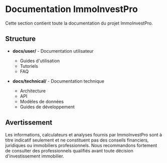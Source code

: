 # Documentation ImmoInvestPro

Cette section contient toute la documentation du projet ImmoInvestPro.

## Structure

- **docs/user/** - Documentation utilisateur
  - Guides d'utilisation
  - Tutoriels
  - FAQ
  
- **docs/technical/** - Documentation technique
  - Architecture
  - API
  - Modèles de données
  - Guides de développement

## Avertissement

Les informations, calculateurs et analyses fournis par ImmoInvestPro sont à titre indicatif seulement et ne constituent pas des conseils financiers, juridiques ou immobiliers professionnels. Nous recommandons fortement de consulter des professionnels qualifiés avant toute décision d'investissement immobilier.